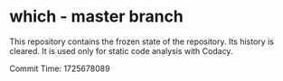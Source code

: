 # which - master branch

This repository contains the frozen state of the repository.
Its history is cleared. It is used only for static code
analysis with Codacy.

Commit Time: 1725678089